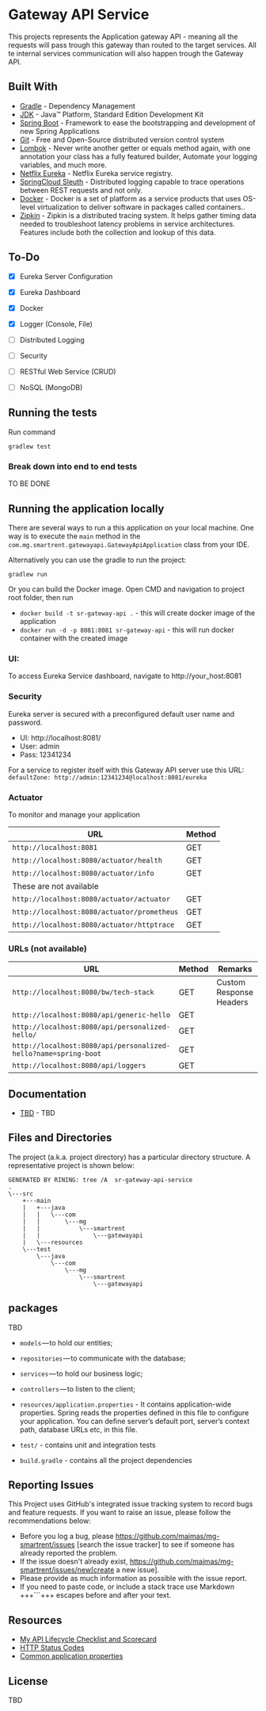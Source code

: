 # Gateway API Service

This projects represents the Application gateway API - meaning all the requests will pass trough this gateway than routed to the target services. 
All te internal services communication will also happen trough the Gateway API. 

## Built With

* 	[Gradle](https://gradle.com/) - Dependency Management
* 	[JDK](http://www.oracle.com/technetwork/java/javase/downloads/jdk8-downloads-2133151.html) - Java™ Platform, Standard Edition Development Kit 
* 	[Spring Boot](https://spring.io/projects/spring-boot) - Framework to ease the bootstrapping and development of new Spring Applications
* 	[Git](https://git-scm.com/) - Free and Open-Source distributed version control system 
* 	[Lombok](https://projectlombok.org/) - Never write another getter or equals method again, with one annotation your class has a fully featured builder, Automate your logging variables, and much more.
* 	[Netflix Eureka](https://spring.io/guides/gs/service-registration-and-discovery/) - Netflix Eureka service registry.
* 	[SpringCloud Sleuth](https://www.baeldung.com/spring-cloud-sleuth-single-application) - Distributed logging capable to trace operations between REST requests and not only.
* 	[Docker](https://www.docker.com/) - Docker is a set of platform as a service products that uses OS-level virtualization to deliver software in packages called containers..
* 	[Zipkin](https://www.zipkin.com/) - Zipkin is a distributed tracing system. It helps gather timing data needed to troubleshoot latency problems in service architectures. Features include both the collection and lookup of this data.

## To-Do

- [x] Eureka Server Configuration
- [x] Eureka Dashboard
- [x] Docker
- [x] Logger (Console, File)
- [ ] Distributed Logging
- [ ] Security
- [ ] RESTful Web Service (CRUD)
- [ ] NoSQL (MongoDB)


## Running the tests
Run command 
```
gradlew test
``` 

### Break down into end to end tests

TO BE DONE

## Running the application locally

There are several ways to run a this application on your local machine.
One way is to execute the `main` method in the `com.mg.smartrent.gatewayapi.GatewayApiApplication` class from your IDE.


Alternatively you can use the gradle to run the project:

```shell
gradlew run
```

Or you can build the Docker image. Open CMD and navigation to project root folder, then run 
 * ``docker build -t sr-gateway-api .`` - this will create docker image of the application 
 * ``docker run -d -p 8081:8081 sr-gateway-api`` - this will run docker container with the created image

### UI:
To access Eureka Service dashboard, navigate to http://your_host:8081

### Security
Eureka server is secured with a preconfigured default user name and password.
* UI: http://localhost:8081/
* User: admin
* Pass: 12341234
 
 For a service to register itself with this Gateway API server use this URL: ``defaultZone: http://admin:12341234@localhost:8081/eureka``
 
### Actuator

To monitor and manage your application

|  URL |  Method |
|----------|--------------|
|`http://localhost:8081`  						| GET |
|`http://localhost:8080/actuator/health`    	| GET |
|`http://localhost:8080/actuator/info`      	| GET |
| These are not available 
|`http://localhost:8080/actuator/actuator`  | GET |
|`http://localhost:8080/actuator/prometheus`| GET |
|`http://localhost:8080/actuator/httptrace` | GET |

### URLs (not available)

|  URL |  Method | Remarks |
|----------|--------------|--------------|
|`http://localhost:8080/bw/tech-stack`                           | GET | Custom Response Headers|
|`http://localhost:8080/api/generic-hello`                       | GET | |
|`http://localhost:8080/api/personalized-hello/`                 | GET | |
|`http://localhost:8080/api/personalized-hello?name=spring-boot` | GET | |
|`http://localhost:8080/api/loggers`                             | GET | |


## Documentation

* [TBD](https://documenter.getpostman.com/view/2449187/RWTiwzb2) - TBD

## Files and Directories

The project (a.k.a. project directory) has a particular directory structure. A representative project is shown below:

```
GENERATED BY RINING: tree /A  sr-gateway-api-service
.
\---src
    +---main
    |   +---java
    |   |   \---com
    |   |       \---mg
    |   |           \---smartrent
    |   |               \---gatewayapi
    |   \---resources
    \---test
        \---java
            \---com
                \---mg
                    \---smartrent
                        \---gatewayapi

```

## packages
TBD
- `models` — to hold our entities;
- `repositories` — to communicate with the database;
- `services` — to hold our business logic;
- `controllers` — to listen to the client;

- `resources/application.properties` - It contains application-wide properties. Spring reads the properties defined in this file to configure your application. You can define server’s default port, server’s context path, database URLs etc, in this file.

- `test/` - contains unit and integration tests

- `build.gradle` - contains all the project dependencies
 
## Reporting Issues

This Project uses GitHub's integrated issue tracking system to record bugs and feature requests. If you want to raise an issue, please follow the recommendations below:

* Before you log a bug, please https://github.com/maimas/mg-smartrent/issues [search the issue tracker]
  to see if someone has already reported the problem.
* If the issue doesn't already exist, https://github.com/maimas/mg-smartrent/issues/new[create a new issue]. 
* Please provide as much information as possible with the issue report.
* If you need to paste code, or include a stack trace use Markdown +++```+++ escapes before and after your text. 
  
## Resources

* [My API Lifecycle Checklist and Scorecard](https://dzone.com/articles/my-api-lifecycle-checklist-and-scorecard)
* [HTTP Status Codes](https://www.restapitutorial.com/httpstatuscodes.html)
* [Common application properties](https://docs.spring.io/spring-boot/docs/current/reference/html/common-application-properties.html)


## License
TBD
<!--[![FOSSA Status](https://app.fossa.io/api/projects/git%2Bgithub.com%2FSpring-Boot-Framework%2FSpring-Boot-Application-Template.svg?type=large)](https://app.fossa.io/projects/git%2Bgithub.com%2FSpring-Boot-Framework%2FSpring-Boot-Application-Template?ref=badge_large)-->